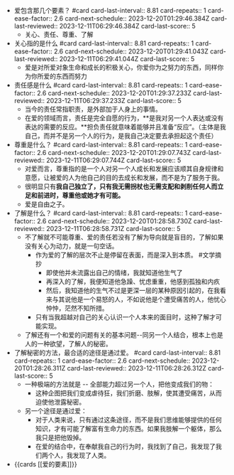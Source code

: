 - 爱包含那几个要素？ #card
  card-last-interval:: 8.81
  card-repeats:: 1
  card-ease-factor:: 2.6
  card-next-schedule:: 2023-12-20T01:29:46.384Z
  card-last-reviewed:: 2023-12-11T06:29:46.384Z
  card-last-score:: 5
	- 关心、责任、尊重、了解
- 关心指的是什么 #card
  card-last-interval:: 8.81
  card-repeats:: 1
  card-ease-factor:: 2.6
  card-next-schedule:: 2023-12-20T01:29:41.043Z
  card-last-reviewed:: 2023-12-11T06:29:41.044Z
  card-last-score:: 5
	- 爱是对所爱对象生命和成长的积极关心，你爱你为之努力的东西，同样你为你所爱的东西而努力
- 责任感是什么 #card
  card-last-interval:: 8.81
  card-repeats:: 1
  card-ease-factor:: 2.6
  card-next-schedule:: 2023-12-20T01:29:37.233Z
  card-last-reviewed:: 2023-12-11T06:29:37.233Z
  card-last-score:: 5
	- 当今的责任常指职责，是外部加于人身上的事情。
	- 在爱的领域而言，责任是完全自愿的行为，**是我对另一个人表达或没有表达的需要的反应。**担负责任就意味着能够并且准备“反应”。（主体是我自己，而并不是另一个人的行为，是我自己决定要去承担起这个责任）
- 尊重是什么？ #card
  card-last-interval:: 8.81
  card-repeats:: 1
  card-ease-factor:: 2.6
  card-next-schedule:: 2023-12-20T01:29:07.743Z
  card-last-reviewed:: 2023-12-11T06:29:07.744Z
  card-last-score:: 5
	- 对爱而言，尊重指的是一个人对另一个人成长和发展应该顺其自身规律和意愿，让被爱的人为他自己的目的去成长和发展，而不是为了服务于我。
	- 很明显只有**我自己独立了，只有我无需拐杖也无需支配和剥削任何人而立足和前进时，尊重他或她才有可能。**
	- 爱是自由之子。
- 了解是什么？ #card
  card-last-interval:: 8.81
  card-repeats:: 1
  card-ease-factor:: 2.6
  card-next-schedule:: 2023-12-20T01:28:58.730Z
  card-last-reviewed:: 2023-12-11T06:28:58.731Z
  card-last-score:: 5
	- 不了解就不可能尊重、爱的责任若没有了解为导向就是盲目的，了解如果没有关心为动力，就是一句空话。
		- 作为爱的了解的层次不止是停留在表面，而是深入到本质。 #文学摘抄
			- 即使他并未流露出自己的情绪，我就知道他生气了
			- 再深入的了解，我便知道他急躁、忧虑重重，他感到孤独和内疚
			- 然后，我知道他的生气不过是更深一层的某种原因引起的，在我看来与其说他是一个易怒的人，不如说他是个遭受痛苦的人，他忧心忡忡，茫然不知所措。
		- 只有当我超越对自己的关心认识一个人本来的面目时，这种了解才可能实现。
	- 了解还有一个和爱的问题有关的基本问题--同另一个人结合，根本上也是人的一种欲望，了解人的秘密。
- 了解秘密的方法，最合适的途径是通过爱。 #card
  card-last-interval:: 8.81
  card-repeats:: 1
  card-ease-factor:: 2.6
  card-next-schedule:: 2023-12-20T01:28:26.311Z
  card-last-reviewed:: 2023-12-11T06:28:26.312Z
  card-last-score:: 5
	- 一种极端的方法就是 -- 全部能力超过另一个人，把他变成我们的物：
		- 这种企图把我们变成虐待狂，我们折磨、肢解，使其遭受痛苦，从而迫使他泄露秘密。
	- 另一个途径是通过爱：
		- 对于人类来说，只有通过这条途径，而不是我们思维能够提供的任何知识，才有可能了解富有生命力的东西。如果我肢解一个躯体，那么我只是把他毁掉。
		- 在爱的结合中，在奉献我自己的行为时，我找到了自己，我发现了我们两个人，我发现了人类。
- {{cards [[爱的要素]]}}
